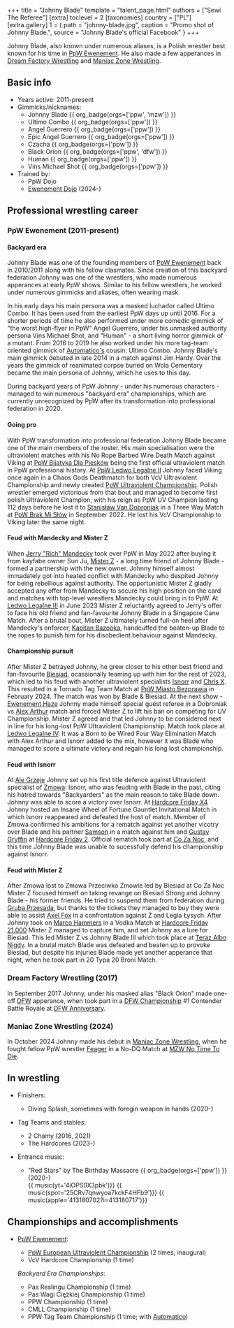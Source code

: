 +++
title = "Johnny Blade"
template = "talent_page.html"
authors = ["Sewi The Referee"]
[extra]
toclevel = 2
[taxonomies]
country = ["PL"]
[extra.gallery]
1 = { path = "johnny-blade.jpg", caption = "Promo shot of Johnny Blade.", source = "Johnny Blade's official Facebook" }
+++

Johnny Blade, also known under numerous aliases, is a Polish wrestler best known for his time in [PpW Ewenement](@/o/ppw.md). He also made a few apperances in [Dream Factory Wrestling](@/o/dfw.md) and [Maniac Zone Wrestling](@/o/mzw.md). 

## Basic info

* Years active: 2011-present
* Gimmicks/nicknames:
  - Johnny Blade {{ org_badge(orgs=['ppw', 'mzw']) }}
  - Ultimo Combo {{ org_badge(orgs=['ppw']) }}
  - Angel Guerrero {{ org_badge(orgs=['ppw']) }}
  - Epic Angel Guerrero {{ org_badge(orgs=['ppw']) }}
  - Czacha {{ org_badge(orgs=['ppw']) }}
  - Black Orion {{ org_badge(orgs=['ppw', 'dfw']) }}
  - Human {{ org_badge(orgs=['ppw']) }}
  - Vins Michael $hot {{ org_badge(orgs=['ppw']) }}
* Trained by:
  - PpW Dojo
  - [Ewenement Dojo](@/o/ewenement-dojo.md) (2024-)

## Professional wrestling career

### PpW Ewenement (2011-present)

#### Backyard era

Johnny Blade was one of the founding members of [PpW Ewenement](@/o/ppw.md) back in 2010/2011 along with his fellow clasmates. Since creation of this backyard federation Johnny was one of the wrestlers, who made numerous apperances at early PpW shows. Similar to his fellow wrestlers, he worked under numerous gimmicks and aliases, often wearing mask. 

In his early days his main persona was a masked luchador called Ultimo Combo. It has been used from the earliest PpW days up until 2016. For a shorter periods of time he also performed under more comedic gimmick of "the worst high-flyer in PpW" Angel Guerrero, under his unmasked authority persona Vins Michael $hot, and "Human" - a short living horror gimmick of a mutant. 
From 2016 to 2019 he also worked under his more tag-team oriented gimmick of [Automatico's](@/w/rob-scaffold.md) cousin: Ultimo Combo.
Johnny Blade's main gimmick debuted in late 2014 in a match against Jim Hardy. Over the years the gimmick of reanimated corpse buried on Wola Cementary became the main persona of Johnny, which he uses to this day.

During backyard years of PpW Johnny - under his numerous characters - managed to win numerous "backyard era" championships, which are currently unrecognized by PpW after its transformation into professional federation in 2020. 

#### Going pro

With PpW transformation into professional federation Johnny Blade became one of the main members of the roster. His main specialisation were the ultraviolent matches with his No Rope Barbed Wire Death Match against Viking at [PpW Bijatyka Dla Piesków](content/e/ppw/2020-02-15-ppw-brawl-for-the-puppies.md) being the first official ultraviolent match in PpW professional history. At [PpW Ledwo Legalne II](@/e/ppw/2022-05-21-ppw-ledwo-legalne-ii.md) Johnny faced Viking once again in a Chaos Gods Deathmatch for both VcV Ultraviolent Championship and newly created [PpW Ultraviolent Championship](@/c/ppw-ultraviolent-championship.md). Polish wrestler emerged victorious from that bout and managed to become first polish Ultraviolent Champion, with his reign as PpW UV Champion lasting 112 days before he lost it to [Stanisław Van Dobroniak](@/w/stanislaw-van-dobroniak.md) in a Three Way Match at [PpW Brak Mi Słów](@/e/ppw/2022-09-10-ppw-brak-mi-slow.md) in September 2022. He lost his VcV Championship to Viking later the same night.

#### Feud with Mandecky and Mister Z

When [Jerry "Rich" Mandecky](@/w/jerry-mandecky.md) took over PpW in May 2022 after buying it from kayfabe owner Sun Ju, [Mister Z](@/w/mister-z.md) - a long time friend of Johnny Blade - formed a partnership with the new owner. Johnny himself almost immadately got into heated conflict with Mandecky who despited Johnny for being rebellious against authority. The opportunistic Mister Z gladly accepted any offer from Mandecky to secure his high position on the card and matches with top-level wrestlers Mandecky could bring in to PpW. At [Ledwo Legalne III](@/e/ppw/2023-06-17-ppw-ledwo-legalne-3.md) in June 2023 Mister Z reluctantly agreed to Jerry's offer to face his old friend and fan-favourite Johnny Blade in a Singapore Cane Match. After a brutal bout, Mister Z ultimately turned full-on heel after Mandecky's enforcer, [Kapitan Bazooka](@/w/kapitan-bazooka.md), handcuffed the beaten-up Blade to the ropes to punish him for his disobedient behaviour against Mandecky. 

#### Championship pursuit

After Mister Z betrayed Johnny, he grew closer to his other best friend and fan-favourite [Biesiad](@/w/biesiad.md), ocassionally teaming up with him for the rest of 2023, which led to his feud with another ultraviolent specialists [Isnorr](@/w/isnorr.md) and [Chris X](@/w/chris-x.md). This resulted in a Tornado Tag Team Match at [PpW Miasto Bezprawia](@/e/ppw/2024-02-10-ppw-miasto-bezprawia.md) in February 2024. The match was won by Blade & Biesiad. At the next show - [Ewenement Haze](@/e/ppw/2024-04-20-ppw-ewenement-haze.md) Johnny made himself special guest referee in a Dobroniak vs [Alex Arthur](@/w/alex-arthur.md) match and forced Mister Z to lift his ban on competing for UV Championship. Mister Z agreed and that led Johnny to be considered next in line for his long-lost PpW Ultraviolent Championship. Match took place at [Ledwo Legalne IV](@/e/ppw/2024-06-08-ppw-ledwo-legalne-4.md). It was a Born to be Wired Four Way Elimination Match with Alex Arthur and Isnorr added to the mix, however it was Blade who managed to score a ultimate victory and regain his long lost championship.

#### Feud with Isnorr

At [Ale Grzeje](@/e/ppw/2024-07-13-ppw-ale-grzeje.md) Johnny set up his first title defence against Ultraviolent specialist of [Zmowa](@/a/the-collusion.md): Isnorr, who was feuding with Blade in the past, citing his hatred towards "Backyarders" as the main reason to take Blade down. Johnny was able to score a victory over Isnorr. At [Hardcore Friday X4](@/e/ppw/2024-08-23-ppw-hardcore-friday-x4.md) Johnny hosted an Insane Wheel of Fortune Gauntlet Invitational Match in which Isnorr reappeared and defeated the host of match. Member of Zmowa confirmed his ambitions for a rematch against yet another vicotry over Blade and his partner [Samson](@/w/samson.md) in a match against him and [Gustav Gryffin](@/w/gustav-gryffin.md) at [Hardcore Friday 2](@/e/ppw/2024-09-20-ppw-hardcore-friday-2.md). Official rematch took part at [Co Za Noc](@/e/ppw/2024-10-26-ppw-co-za-noc.md), and this time Johnny Blade was unable to sucessfully defend his championship against Isnorr.

#### Feud with Mister Z

After Zmowa lost to Zmowa Przeciwko Zmowie led by Biesiad at Co Za Noc Mister Z focused himself on taking revange on Biesiad Strong and Johnny Blade - his former friends. He tried to suspend them from federation during [Gruba Przesada](@/e/ppw/2025-01-25-ppw-gruba-przesada.md), but thanks to the tickets they managed to buy they were able to assist [Axel Fox](@/w/axel-fox.md) in a confrontation against Z and Legia Łysych. After Johnny took on [Marco Hammers](@/w/marco-hammers.md) in a Vodka Match at [Hardcore Friday 21.000](@/e/ppw/2025-02-21-ppw-hardcore-friday.md) Mister Z managed to capture him, and set Johnny as a lure for Biesiad. This led Mister Z vs Johnny Blade III which took place at [Teraz Albo Nigdy](@/e/ppw/2025-03-15-ppw-teraz-albo-nigdy.md). In a brutal match Blade was defeated and beaten up to provoke Biesiad, but despite his injuries Blade made yet another apperance that night, when he took part in 20 Typa 20 Broni Match.

### Dream Factory Wrestling (2017)

In September 2017 Johnny, under his masked alias "Black Orion" made one-off [DFW](@/o/dfw.md) apperance, when took part in a [DFW Championship](@/c/dfw-championship.md) #1 Contender Battle Royale at [DFW Anniversary](content/e/dfw/2017-09-30-dfw-anniversary.md).

### Maniac Zone Wrestling (2024)

In October 2024 Johnny made his debut in [Maniac Zone Wrestling](@/o/mzw.md), when he fought fellow PpW wrestler [Feager](@/w/feager.md) in a No-DQ Match at [MZW No Time To Die](@/e/mzw/2024-10-12-mzw-no-time-to-die.md).

## In wrestling

* Finishers:
  - Diving Splash, sometimes with foregin weapon in hands (2020-)

* Tag Teams and stables:
  - 2 Chamy (2016, 2021)
  - The Hardcores (2023-)

* Entrance music:
  - "Red Stars" by The Birthday Massacre
 {{ org_badge(orgs=['ppw']) }} (2020-) <br>
 {{ music(yt='4iOPS0X3pbk')}}
 {{ music(spot='25CRv7qnwyoa7kckF4HFb9')}}
 {{ music(apple='413180702?i=413180717')}}

## Championships and accomplishments

* [PpW Ewenement](@/o/ppw.md):
  - [PpW European Ultraviolent Championship](@/c/ppw-european-ultraviolent-championship.md) (2 times; inaugural)
  - VcV Hardcore Championship (1 time)

   _Backyard Era Championships_:
  - Pas Reslingu Championship (1 time)
  - Pas Wagi Ciężkiej Championship (1 time)
  - PPW Championship (1 time)
  - CMLL Championship (1 time)
  - PPW Tag Team Championship (1 time; with [Automatico](@/w/rob-scaffold.md))
